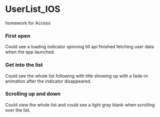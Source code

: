 # UserList_IOS
homework for Access

### First open
Could see a loading indicator spinning till api finished fetching user data when the app launched.

### Get into the list
Could see the whole list following with title showing up with a fade-in animation after the indicator disappeared.

### Scrolling up and down
Could view the whole list and could see a light gray blank when scrolling over the list.
